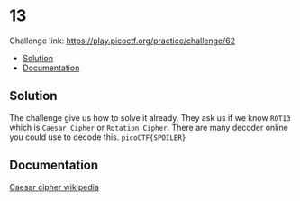 # 13
Challenge link: https://play.picoctf.org/practice/challenge/62
- [Solution](#solution)
- [Documentation](#documentation)
## Solution
The challenge give us how to solve it already. They ask us if we know `ROT13` which is `Caesar Cipher` or `Rotation Cipher`. There are many decoder online you could use to decode this. 
`picoCTF{SPOILER}`
## Documentation
[Caesar cipher wikipedia](https://en.wikipedia.org/wiki/Caesar_cipher)
